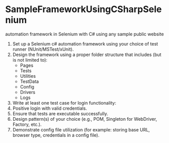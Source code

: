 # SampleFrameworkUsingCSharpSelenium
automation framework in Selenium with C# using any sample public website

1.	Set up a Selenium c# automation framework using your choice of test runner (NUnit/MSTest/xUnit).
2.	Design the framework using a proper folder structure that includes (but is not limited to):
    - Pages
    - Tests
    - Utilities
    - TestData
    - Config
    - Drivers
    - Logs 
3.	Write at least one test case for login functionality:
4.	Positive login with valid credentials.
5.	Ensure that tests are executable successfully.
6.	Design pattern(s) of your choice (e.g., POM, Singleton for WebDriver, Factory, etc.).
7.	Demonstrate config file utilization (for example: storing base URL, browser type, credentials in a config file).


